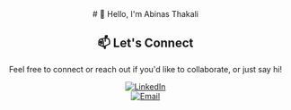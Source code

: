 <div align="center">
# 👋 Hello, I'm Abinas Thakali


## 📫 Let's Connect

Feel free to connect or reach out if you'd like to collaborate, or just say hi!

[![LinkedIn](https://img.shields.io/badge/LinkedIn-0A66C2?style=for-the-badge&logo=linkedin&logoColor=white)](https://www.linkedin.com/in/abinas-thakali-b27241231/)  
[![Email](https://img.shields.io/badge/Email-0078D4?style=for-the-badge&logo=gmail&logoColor=white)](mailto:abinasthakali777@gmail.com)

</div>




